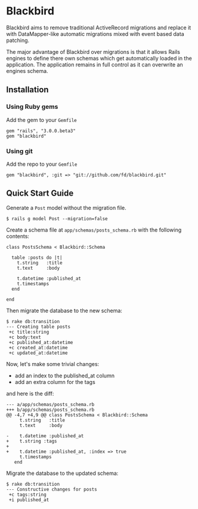 # Blackbird

Blackbird aims to remove traditional ActiveRecord migrations and replace it with DataMapper-like automatic migrations mixed with event based data patching.

The major advantage of Blackbird over migrations is that it allows Rails engines to define there own schemas which get automatically loaded in the application. The application remains in full control as it can overwrite an engines schema.

## Installation

### Using Ruby gems

Add the gem to your `Gemfile`

    gem "rails", "3.0.0.beta3"
    gem "blackbird"

### Using git

Add the repo to your `Gemfile`

    gem "blackbird", :git => "git://github.com/fd/blackbird.git"

## Quick Start Guide

Generate a `Post` model without the migration file.

    $ rails g model Post --migration=false

Create a schema file at `app/schemas/posts_schema.rb` with the following contents:

    class PostsSchema < Blackbird::Schema

      table :posts do |t|
        t.string   :title
        t.text     :body

        t.datetime :published_at
        t.timestamps
      end

    end

Then migrate the database to the new schema:

    $ rake db:transition
    --- Creating table posts
     +c title:string
     +c body:text
     +c published_at:datetime
     +c created_at:datetime
     +c updated_at:datetime

Now, let's make some trivial changes:

- add an index to the published_at column
- add an extra column for the tags

and here is the diff:

    --- a/app/schemas/posts_schema.rb
    +++ b/app/schemas/posts_schema.rb
    @@ -4,7 +4,9 @@ class PostsSchema < Blackbird::Schema
         t.string   :title
         t.text     :body

    -    t.datetime :published_at
    +    t.string :tags
    +
    +    t.datetime :published_at, :index => true
         t.timestamps
       end

Migrate the database to the updated schema:

    $ rake db:transition
    --- Constructive changes for posts
     +c tags:string
     +i published_at
